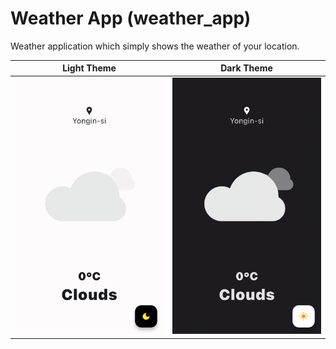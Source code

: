 # Weather App (weather_app)

Weather application which simply shows the weather of your location.

|         Light Theme          |         Dark Theme          |
|:----------------------------:|:---------------------------:|
| ![img.png](assets/light.png) | ![img.png](assets/dark.png) |
